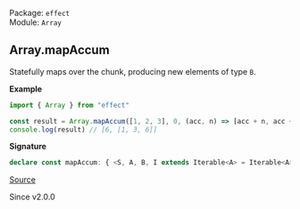 Package: `effect`<br />
Module: `Array`<br />

## Array.mapAccum

Statefully maps over the chunk, producing new elements of type `B`.

**Example**

```ts
import { Array } from "effect"

const result = Array.mapAccum([1, 2, 3], 0, (acc, n) => [acc + n, acc + n])
console.log(result) // [6, [1, 3, 6]]
```

**Signature**

```ts
declare const mapAccum: { <S, A, B, I extends Iterable<A> = Iterable<A>>(s: S, f: (s: S, a: ReadonlyArray.Infer<I>, i: number) => readonly [S, B]): (self: I) => [state: S, mappedArray: ReadonlyArray.With<I, B>]; <S, A, B, I extends Iterable<A> = Iterable<A>>(self: I, s: S, f: (s: S, a: ReadonlyArray.Infer<I>, i: number) => readonly [S, B]): [state: S, mappedArray: ReadonlyArray.With<I, B>]; }
```

[Source](https://github.com/Effect-TS/effect/tree/main/packages/effect/src/Array.ts#L3120)

Since v2.0.0